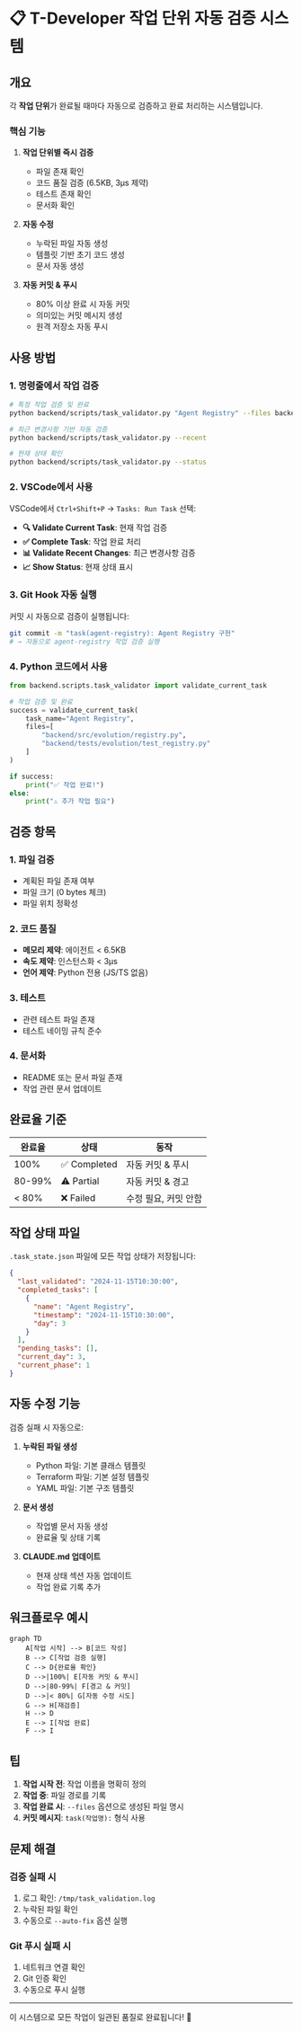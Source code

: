# 📋 T-Developer 작업 단위 자동 검증 시스템

## 개요

각 **작업 단위**가 완료될 때마다 자동으로 검증하고 완료 처리하는 시스템입니다.

### 핵심 기능

1. **작업 단위별 즉시 검증**
   - 파일 존재 확인
   - 코드 품질 검증 (6.5KB, 3μs 제약)
   - 테스트 존재 확인
   - 문서화 확인

2. **자동 수정**
   - 누락된 파일 자동 생성
   - 템플릿 기반 초기 코드 생성
   - 문서 자동 생성

3. **자동 커밋 & 푸시**
   - 80% 이상 완료 시 자동 커밋
   - 의미있는 커밋 메시지 생성
   - 원격 저장소 자동 푸시

## 사용 방법

### 1. 명령줄에서 작업 검증

```bash
# 특정 작업 검증 및 완료
python backend/scripts/task_validator.py "Agent Registry" --files backend/src/evolution/registry.py

# 최근 변경사항 기반 자동 검증
python backend/scripts/task_validator.py --recent

# 현재 상태 확인
python backend/scripts/task_validator.py --status
```

### 2. VSCode에서 사용

VSCode에서 `Ctrl+Shift+P` → `Tasks: Run Task` 선택:

- **🔍 Validate Current Task**: 현재 작업 검증
- **✅ Complete Task**: 작업 완료 처리
- **📊 Validate Recent Changes**: 최근 변경사항 검증
- **📈 Show Status**: 현재 상태 표시

### 3. Git Hook 자동 실행

커밋 시 자동으로 검증이 실행됩니다:

```bash
git commit -m "task(agent-registry): Agent Registry 구현"
# → 자동으로 agent-registry 작업 검증 실행
```

### 4. Python 코드에서 사용

```python
from backend.scripts.task_validator import validate_current_task

# 작업 검증 및 완료
success = validate_current_task(
    task_name="Agent Registry",
    files=[
        "backend/src/evolution/registry.py",
        "backend/tests/evolution/test_registry.py"
    ]
)

if success:
    print("✅ 작업 완료!")
else:
    print("⚠️ 추가 작업 필요")
```

## 검증 항목

### 1. 파일 검증
- 계획된 파일 존재 여부
- 파일 크기 (0 bytes 체크)
- 파일 위치 정확성

### 2. 코드 품질
- **메모리 제약**: 에이전트 < 6.5KB
- **속도 제약**: 인스턴스화 < 3μs
- **언어 제약**: Python 전용 (JS/TS 없음)

### 3. 테스트
- 관련 테스트 파일 존재
- 테스트 네이밍 규칙 준수

### 4. 문서화
- README 또는 문서 파일 존재
- 작업 관련 문서 업데이트

## 완료율 기준

| 완료율 | 상태 | 동작 |
|--------|------|------|
| 100% | ✅ Completed | 자동 커밋 & 푸시 |
| 80-99% | ⚠️ Partial | 자동 커밋 & 경고 |
| < 80% | ❌ Failed | 수정 필요, 커밋 안함 |

## 작업 상태 파일

`.task_state.json` 파일에 모든 작업 상태가 저장됩니다:

```json
{
  "last_validated": "2024-11-15T10:30:00",
  "completed_tasks": [
    {
      "name": "Agent Registry",
      "timestamp": "2024-11-15T10:30:00",
      "day": 3
    }
  ],
  "pending_tasks": [],
  "current_day": 3,
  "current_phase": 1
}
```

## 자동 수정 기능

검증 실패 시 자동으로:

1. **누락된 파일 생성**
   - Python 파일: 기본 클래스 템플릿
   - Terraform 파일: 기본 설정 템플릿
   - YAML 파일: 기본 구조 템플릿

2. **문서 생성**
   - 작업별 문서 자동 생성
   - 완료율 및 상태 기록

3. **CLAUDE.md 업데이트**
   - 현재 상태 섹션 자동 업데이트
   - 작업 완료 기록 추가

## 워크플로우 예시

```mermaid
graph TD
    A[작업 시작] --> B[코드 작성]
    B --> C[작업 검증 실행]
    C --> D{완료율 확인}
    D -->|100%| E[자동 커밋 & 푸시]
    D -->|80-99%| F[경고 & 커밋]
    D -->|< 80%| G[자동 수정 시도]
    G --> H[재검증]
    H --> D
    E --> I[작업 완료]
    F --> I
```

## 팁

1. **작업 시작 전**: 작업 이름을 명확히 정의
2. **작업 중**: 파일 경로를 기록
3. **작업 완료 시**: `--files` 옵션으로 생성된 파일 명시
4. **커밋 메시지**: `task(작업명):` 형식 사용

## 문제 해결

### 검증 실패 시
1. 로그 확인: `/tmp/task_validation.log`
2. 누락된 파일 확인
3. 수동으로 `--auto-fix` 옵션 실행

### Git 푸시 실패 시
1. 네트워크 연결 확인
2. Git 인증 확인
3. 수동으로 푸시 실행

---

이 시스템으로 모든 작업이 일관된 품질로 완료됩니다! 🚀